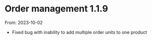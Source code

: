 # Order management 1.1.9
From: 2023-10-02

* Fixed bug with inability to add multiple order units to one product
